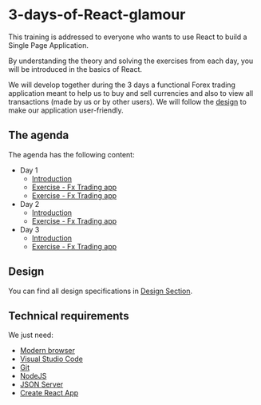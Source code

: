 # 3-days-of-React-glamour

This training is addressed to everyone who wants to use React to build a Single Page Application.

By understanding the theory and solving the exercises from each day, you will be introduced in the basics of React.

We will develop together during the 3 days a functional Forex trading application meant to help us to buy and sell currencies and also to view all transactions (made by us or by other users). We will follow the [design](#design) to make our application user-friendly.

## The agenda

The agenda has the following content:

- Day 1
  - [Introduction](Day-1/Theory/README.md)
  - [Exercise - Fx Trading app](Day-1/Exercise-Blog/README.md)
  - [Exercise - Fx Trading app](Day-1/Exercise-Fx-trading/README.md)
- Day 2
  - [Introduction](Day-2/Theory/README.md)
  - [Exercise - Fx Trading app](Day-2/Exercise-Fx-trading/README.md)
- Day 3
  - [Introduction](Day-3/Theory/README.md)
  - [Exercise - Fx Trading app](Day-3/Exercise-Fx-trading/README.md)

## Design

You can find all design specifications in
[Design Section](Design/Fx-trading/README.md).

## Technical requirements

We just need:

- [Modern browser](https://browsehappy.com/)
- [Visual Studio Code](https://code.visualstudio.com/Download)
- [Git](https://git-scm.com/download/win)
- [NodeJS](https://nodejs.org/en/)
- [JSON Server](https://github.com/typicode/json-server)
- [Create React App](https://github.com/facebook/create-react-app)
